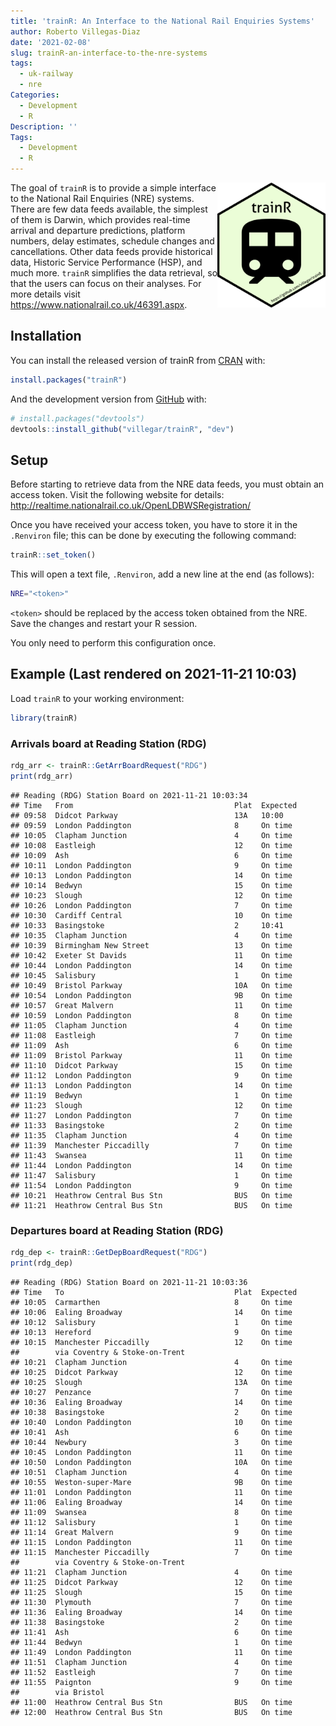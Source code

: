 ```yaml
---
title: 'trainR: An Interface to the National Rail Enquiries Systems'
author: Roberto Villegas-Diaz
date: '2021-02-08'
slug: trainR-an-interface-to-the-nre-systems
tags:
  - uk-railway
  - nre
Categories:
  - Development
  - R
Description: ''
Tags:
  - Development
  - R
---
```


<img src="https://raw.githubusercontent.com/villegar/trainR/main/inst/images/logo.png" alt="logo" align="right" height=200px/>

The goal of `trainR` is to provide a simple interface to the 
National Rail Enquiries (NRE) systems. There are few data feeds 
available, the simplest of them is Darwin, which provides real-time 
arrival and departure predictions, platform numbers, delay estimates, 
schedule changes and cancellations. Other data feeds provide historical 
data, Historic Service Performance (HSP), and much more. `trainR` 
simplifies the data retrieval, so that the users can focus on their 
analyses. For more details visit 
https://www.nationalrail.co.uk/46391.aspx.

## Installation

You can install the released version of trainR from [CRAN](https://CRAN.R-project.org) with:

``` r
install.packages("trainR")
```

And the development version from [GitHub](https://github.com/) with:

``` r
# install.packages("devtools")
devtools::install_github("villegar/trainR", "dev")
```

## Setup
Before starting to retrieve data from the NRE data feeds, you must obtain an access token. 
Visit the following website for details: http://realtime.nationalrail.co.uk/OpenLDBWSRegistration/

Once you have received your access token, you have to store it in the `.Renviron` file; this can be 
done by executing the following command:


```r
trainR::set_token()
```

This will open a text file, `.Renviron`, add a new line at the end (as follows):

```bash
NRE="<token>"
```

`<token>` should be replaced by the access token obtained from the NRE. Save the changes and restart 
your R session.

You only need to perform this configuration once.

## Example (Last rendered on 2021-11-21 10:03)

Load `trainR` to your working environment:

```r
library(trainR)
```

### Arrivals board at Reading Station (RDG)


```r
rdg_arr <- trainR::GetArrBoardRequest("RDG")
print(rdg_arr)
```

```
## Reading (RDG) Station Board on 2021-11-21 10:03:34
## Time   From                                    Plat  Expected
## 09:58  Didcot Parkway                          13A   10:00
## 09:59  London Paddington                       8     On time
## 10:05  Clapham Junction                        4     On time
## 10:08  Eastleigh                               12    On time
## 10:09  Ash                                     6     On time
## 10:11  London Paddington                       9     On time
## 10:13  London Paddington                       14    On time
## 10:14  Bedwyn                                  15    On time
## 10:23  Slough                                  12    On time
## 10:26  London Paddington                       7     On time
## 10:30  Cardiff Central                         10    On time
## 10:33  Basingstoke                             2     10:41
## 10:35  Clapham Junction                        4     On time
## 10:39  Birmingham New Street                   13    On time
## 10:42  Exeter St Davids                        11    On time
## 10:44  London Paddington                       14    On time
## 10:45  Salisbury                               1     On time
## 10:49  Bristol Parkway                         10A   On time
## 10:54  London Paddington                       9B    On time
## 10:57  Great Malvern                           11    On time
## 10:59  London Paddington                       8     On time
## 11:05  Clapham Junction                        4     On time
## 11:08  Eastleigh                               7     On time
## 11:09  Ash                                     6     On time
## 11:09  Bristol Parkway                         11    On time
## 11:10  Didcot Parkway                          15    On time
## 11:12  London Paddington                       9     On time
## 11:13  London Paddington                       14    On time
## 11:19  Bedwyn                                  1     On time
## 11:23  Slough                                  12    On time
## 11:27  London Paddington                       7     On time
## 11:33  Basingstoke                             2     On time
## 11:35  Clapham Junction                        4     On time
## 11:39  Manchester Piccadilly                   7     On time
## 11:43  Swansea                                 11    On time
## 11:44  London Paddington                       14    On time
## 11:47  Salisbury                               1     On time
## 11:54  London Paddington                       9     On time
## 10:21  Heathrow Central Bus Stn                BUS   On time
## 11:21  Heathrow Central Bus Stn                BUS   On time
```

### Departures board at Reading Station (RDG)


```r
rdg_dep <- trainR::GetDepBoardRequest("RDG")
print(rdg_dep)
```

```
## Reading (RDG) Station Board on 2021-11-21 10:03:36
## Time   To                                      Plat  Expected
## 10:05  Carmarthen                              8     On time
## 10:06  Ealing Broadway                         14    On time
## 10:12  Salisbury                               1     On time
## 10:13  Hereford                                9     On time
## 10:15  Manchester Piccadilly                   12    On time
##        via Coventry & Stoke-on-Trent           
## 10:21  Clapham Junction                        4     On time
## 10:25  Didcot Parkway                          12    On time
## 10:25  Slough                                  13A   On time
## 10:27  Penzance                                7     On time
## 10:36  Ealing Broadway                         14    On time
## 10:38  Basingstoke                             2     On time
## 10:40  London Paddington                       10    On time
## 10:41  Ash                                     6     On time
## 10:44  Newbury                                 3     On time
## 10:45  London Paddington                       11    On time
## 10:50  London Paddington                       10A   On time
## 10:51  Clapham Junction                        4     On time
## 10:55  Weston-super-Mare                       9B    On time
## 11:01  London Paddington                       11    On time
## 11:06  Ealing Broadway                         14    On time
## 11:09  Swansea                                 8     On time
## 11:12  Salisbury                               1     On time
## 11:14  Great Malvern                           9     On time
## 11:15  London Paddington                       11    On time
## 11:15  Manchester Piccadilly                   7     On time
##        via Coventry & Stoke-on-Trent           
## 11:21  Clapham Junction                        4     On time
## 11:25  Didcot Parkway                          12    On time
## 11:25  Slough                                  15    On time
## 11:30  Plymouth                                7     On time
## 11:36  Ealing Broadway                         14    On time
## 11:38  Basingstoke                             2     On time
## 11:41  Ash                                     6     On time
## 11:44  Bedwyn                                  1     On time
## 11:49  London Paddington                       11    On time
## 11:51  Clapham Junction                        4     On time
## 11:52  Eastleigh                               7     On time
## 11:55  Paignton                                9     On time
##        via Bristol                             
## 11:00  Heathrow Central Bus Stn                BUS   On time
## 12:00  Heathrow Central Bus Stn                BUS   On time
```
